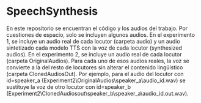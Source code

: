# SpeechSynthesis
En este repositorio se encuentran el código y los audios del trabajo. 
Por cuestiones de espacio, solo se incluyen algunos audios. 
En el experimento 1, se incluye un audio real de cada locutor (carpeta audio) y un audio sintetizado  cada modelo TTS con la voz de cada locutor (synthesized audios).
En el experimento 2, se incluye un audio real de cada locutor (carpeta OriginalAudios). Para cada uno de esos audios reales, la voz se convierte a la del resto de locutores sin alterar el contenido lingüístico (carpeta ClonedAudiosOut). Por ejemplo, para el audio del locutor con id=speaker_a (Experiment2\OriginalAudios\speaker_a\audio_id.wav) se sustituye la voz de otro locutor con id=speaker_b (Experiment2\ClonedAudiosout\speaker_b\speaker_a\audio_id.out.wav).